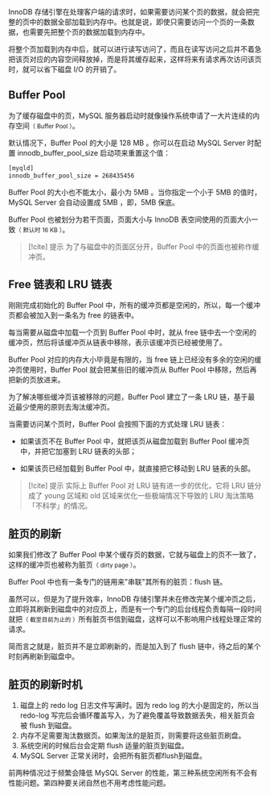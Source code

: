 InnoDB 存储引擎在处理客户端的请求时，如果需要访问某个页的数据，就会把完整的页中的数据全部加载到内存中。也就是说，即使只需要访问一个页的一条数据，也需要先把整个页的数据加载到内存中。

将整个页加载到内存中后，就可以进行读写访问了，而且在读写访问之后并不着急把该页对应的内容空间释放掉，而是将其缓存起来，这样将来有请求再次访问该页时，就可以省下磁盘 I/O 的开销了。

## Buffer Pool

为了缓存磁盘中的页，MySQL 服务器启动时就像操作系统申请了一大片连续的内存空间<small>（ Buffer Pool ）</small>。

默认情况下，Buffer Pool 的大小是 128 MB 。你可以在启动 MySQL Server 时配置 innodb_buffer_pool_size 启动项来重置这个值：

```txt
[myqld]
innodb_buffer_pool_size = 268435456
```

Buffer Pool 的大小也不能太小，最小为 5MB 。当你指定一个小于 5MB 的值时，MySQL Server 会自动设置成 5MB ，即，5MB 保底。

Buffer Pool 也被划分为若干页面，页面大小与 InnoDB 表空间使用的页面大小一致<small>（ 默认时 16 KB ）</small>。

> [!cite] 提示
> 为了与磁盘中的页面区分开，Buffer Pool 中的页面也被称作缓冲页。

## Free 链表和 LRU 链表

刚刚完成初始化的 Buffer Pool 中，所有的缓冲页都是空闲的，所以，每一个缓冲页都会被加入到一条名为 free 的链表中。

每当需要从磁盘中加载一个页到 Buffer Pool 中时，就从 free 链中去一个空闲的缓冲页，然后将该缓冲页从链表中移除，表示该缓冲页已经被使用了。

Buffer Pool 对应的内存大小毕竟是有限的，当 free 链上已经没有多余的空闲的缓冲页使用时，Buffer Pool 就会把某些旧的缓冲页从 Buffer Pool 中移除，然后再把新的页放进来。

为了解决哪些缓冲页该被移除的问题，Buffer Pool 建立了一条 LRU 链，基于最近最少使用的原则去淘汰缓冲页。

当需要访问某个页时，Buffer Pool 会按照下面的方式处理 LRU 链表：

- 如果该页不在 Buffer Pool 中，就把该页从磁盘加载到 Buffer Pool 缓冲页中，并把它加塞到 LRU 链表的头部；

- 如果该页已经加载到 Buffer Pool 中，就直接把它移动到  LRU 链表的头部。

> [!cite] 提示
> 实际上 Buffer Pool 对 LRU 链有进一步的优化，它将 LRU 链分成了 young 区域和 old 区域来优化一些极端情况下导致的 LRU 淘汰策略「不科学」的情况。


## 脏页的刷新

如果我们修改了 Buffer Pool 中某个缓存页的数据，它就与磁盘上的页不一致了，这样的缓冲页也被称为脏页<small>（ dirty page ）</small>。

Buffer Pool 中也有一条专门的链用来"串联"其所有的脏页：flush 链。

虽然可以，但是为了提升效率，InnoDB 存储引擎并未在修改完某个缓冲页之后，立即将其刷新到磁盘中的对应页上，而是有一个专门的后台线程负责每隔一段时间就把<small>（ 截至目前为止的 ）</small>所有脏页书信到磁盘，这样可以不影响用户线程处理正常的请求。

简而言之就是，脏页并不是立即刷新的，而是加入到了 flush 链中，待之后的某个时刻再刷新到磁盘中。

## 脏页的刷新时机

1. 磁盘上的 redo log 日志文件写满时。因为 redo log 的大小是固定的，所以当 redo-log 写完后会循环覆盖写入，为了避免覆盖导致数据丢失，相关脏页会被 flush 到磁盘。
2. 内存不足需要淘汰数据页。如果淘汰的是脏页，则需要将这些脏页刷盘。
3. 系统空闲的时候后台会定期 flush 适量的脏页到磁盘。
4. MySQL Server 正常关闭时，会把所有脏页都flush到磁盘。

前两种情况过于频繁会降低 MySQL Server 的性能，第三种系统空闲所有不会有性能问题。第四种要关闭自然也不用考虑性能问题。